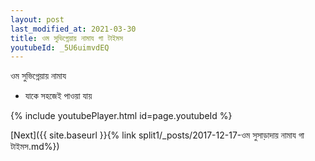 ```yaml
---
layout: post
last_modified_at: 2021-03-30
title: ওম সুভিগ্নেয়ায় নামায গা টাইমস
youtubeId: _5U6uimvdEQ
---
```

 
 
 ওম সুভিগ্নেয়ায় নামায  
 
 -  যাকে সহজেই পাওয়া যায় 
 
  
 
  
 
 
 
 
 
 


{% include youtubePlayer.html id=page.youtubeId %}
 
[Next]({{ site.baseurl }}{% link  split1/_posts/2017-12-17-ওম সুসাড়াদায় নামায গা টাইমস.md%})
 
